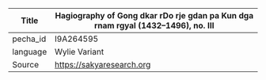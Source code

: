 |Title | Hagiography of Gong dkar rDo rje gdan pa Kun dga rnam rgyal (1432–1496), no. III 
| --- | --- 
|pecha_id | I9A264595
|language | Wylie Variant
|Source | https://sakyaresearch.org